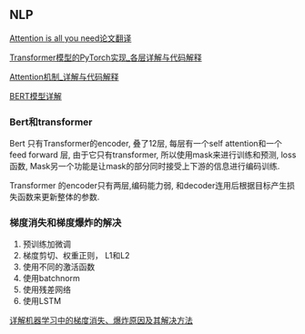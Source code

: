 
## NLP

[Attention is all you need论文翻译](https://codle.net/attention-is-all-you-need/)

[Transformer模型的PyTorch实现_各层详解与代码解释](https://luozhouyang.github.io/transformer/)

[Attention机制_详解与代码解释](https://luozhouyang.github.io/attetnion_mechanism/)

[BERT模型详解](http://fancyerii.github.io/2019/03/09/bert-theory/#mask-lm)


### Bert和transformer
Bert 只有Transformer的encoder, 叠了12层, 每层有一个self attention和一个feed forward 层, 由于它只有transformer, 所以使用mask来进行训练和预测, loss函数, Mask另一个功能是让mask的部分同时接受上下游的信息进行编码训练.

Transformer 的encoder只有两层,编码能力弱, 和decoder连用后根据目标产生损失函数来更新整体的参数.

### 梯度消失和梯度爆炸的解决

1. 预训练加微调
2. 梯度剪切、权重正则， L1和L2
3. 使用不同的激活函数
4. 使用batchnorm
5. 使用残差网络
6. 使用LSTM

[详解机器学习中的梯度消失、爆炸原因及其解决方法](https://blog.csdn.net/qq_25737169/article/details/78847691)
